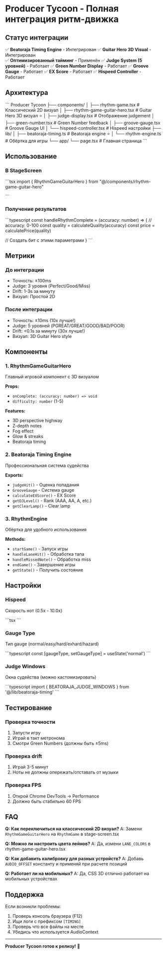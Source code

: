 # Producer Tycoon - Полная интеграция ритм-движка

## Статус интеграции

✅ **Beatoraja Timing Engine** - Интегрирован
✅ **Guitar Hero 3D Visual** - Интегрирован  
✅ **Оптимизированный тайминг** - Применён
✅ **Judge System (5 уровней)** - Работает
✅ **Green Number Display** - Работает
✅ **Groove Gauge** - Работает
✅ **EX Score** - Работает
✅ **Hispeed Controller** - Работает

## Архитектура

\`\`\`
Producer Tycoon
├── components/
│   ├── rhythm-game.tsx                 # Классический 2D визуал
│   ├── rhythm-game-guitar-hero.tsx     # Guitar Hero 3D визуал ⭐
│   ├── judge-display.tsx               # Отображение judgement
│   ├── green-number.tsx                # Green Number feedback
│   ├── groove-gauge.tsx                # Groove Gauge UI
│   └── hispeed-controller.tsx          # Hispeed настройки
├── lib/
│   ├── beatoraja-timing.ts             # Beatoraja engine ⭐
│   └── rhythm-engine.ts                # Обёртка для игры
└── app/
    └── page.tsx                        # Главная страница
\`\`\`

## Использование

### В StageScreen

\`\`\`tsx
import { RhythmGameGuitarHero } from "@/components/rhythm-game-guitar-hero"

<RhythmGameGuitarHero 
  onComplete={handleRhythmComplete}
  difficulty={getDifficulty()}
/>
\`\`\`

### Получение результатов

\`\`\`typescript
const handleRhythmComplete = (accuracy: number) => {
  // accuracy: 0-100
  const quality = calculateQuality(accuracy)
  const price = calculatePrice(quality)
  
  // Создать бит с этими параметрами
}
\`\`\`

## Метрики

### До интеграции
- Точность: ±100ms
- Judge: 3 уровня (Perfect/Good/Miss)
- Drift: 1-3s за минуту
- Визуал: Простой 2D

### После интеграции
- Точность: ±10ms (10x лучше!)
- Judge: 5 уровней (PGREAT/GREAT/GOOD/BAD/POOR)
- Drift: <0.1s за минуту (30x лучше!)
- Визуал: 3D Guitar Hero style

## Компоненты

### 1. RhythmGameGuitarHero
Главный игровой компонент с 3D визуалом

**Props:**
- `onComplete: (accuracy: number) => void`
- `difficulty: number` (1-5)

**Features:**
- 3D perspective highway
- Z-depth notes
- Fog effect
- Glow & streaks
- Beatoraja timing

### 2. Beatoraja Timing Engine
Профессиональная система судейства

**Exports:**
- `judgeHit()` - Оценка попадания
- `GrooveGauge` - Система gauge
- `calculateEXScore()` - EX Score
- `getDJLevel()` - Rank (AAA, AA, A, etc.)
- `getClearLamp()` - Clear lamp

### 3. RhythmEngine
Обёртка для удобного использования

**Methods:**
- `startGame()` - Запуск игры
- `handleLaneHit()` - Обработка тапа
- `handleMissedNote()` - Обработка miss
- `endGame()` - Завершение игры
- `getState()` - Получить состояние

## Настройки

### Hispeed
Скорость нот (0.5x - 10.0x)

\`\`\`tsx
<HispeedController 
  hispeed={hispeed}
  onHispeedChange={setHispeed}
/>
\`\`\`

### Gauge Type
Тип gauge (normal/easy/hard/exhard/hazard)

\`\`\`typescript
const [gaugeType, setGaugeType] = useState<GaugeType>('normal')
\`\`\`

### Judge Windows
Окна судейства (можно кастомизировать)

\`\`\`typescript
import { BEATORAJA_JUDGE_WINDOWS } from '@/lib/beatoraja-timing'
\`\`\`

## Тестирование

### Проверка точности
1. Запусти игру
2. Играй в такт метронома
3. Смотри Green Numbers (должны быть ±5ms)

### Проверка drift
1. Играй 3-5 минут
2. Ноты не должны опережать/отставать от музыки

### Проверка FPS
1. Открой Chrome DevTools → Performance
2. Должно быть стабильно 60 FPS

## FAQ

**Q: Как переключиться на классический 2D визуал?**
A: Замени `RhythmGameGuitarHero` на `RhythmGame` в stage-screen.tsx

**Q: Можно ли настроить цвета лейнов?**
A: Да, измени `LANE_COLORS` в rhythm-game-guitar-hero.tsx

**Q: Как добавить калибровку для разных устройств?**
A: Добавь `AUDIO_OFFSET` константу и применяй при расчете позиций

**Q: Работает ли на мобильных?**
A: Да, CSS 3D отлично работает на мобильных устройствах

## Поддержка

Если возникли проблемы:
1. Проверь консоль браузера (F12)
2. Ищи логи с префиксом `[TIMING]`
3. Проверь что все файлы на месте
4. Убедись что используется AudioContext

---

**Producer Tycoon готов к релизу!** 🚀
